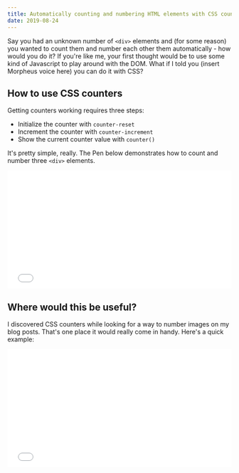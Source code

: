 ```yaml
---
title: Automatically counting and numbering HTML elements with CSS counters
date: 2019-08-24
---
```


Say you had an unknown number of `<div>` elements and (for some reason) you wanted to count them and number each other them automatically - how would you do it? If you're like me, your first thought would be to use some kind of Javascript to play around with the DOM. What if I told you (insert Morpheus voice here) you can do it with CSS?

## How to use CSS counters

Getting counters working requires three steps:

- Initialize the counter with `counter-reset`
- Increment the counter with `counter-increment`
- Show the current counter value with `counter()`

It's pretty simple, really. The Pen below demonstrates how to count and number three `<div>` elements.

<iframe height="265" style="width: 100%;" scrolling="no" title="Css counter demo" src="//codepen.io/wang0nya/embed/voRyaJ/?height=265&theme-id=dark&default-tab=css,result" frameborder="no" allowtransparency="true" allowfullscreen="true">
  See the Pen <a href='https://codepen.io/wang0nya/pen/voRyaJ/'>Css counter demo</a> by Kinyanjui Wangonya
  (<a href='https://codepen.io/wang0nya'>@wang0nya</a>) on <a href='https://codepen.io'>CodePen</a>.
</iframe>

## Where would this be useful?

I discovered CSS counters while looking for a way to number images on my blog posts. That's one place it would really come in handy. Here's a quick example:

<iframe height="265" style="width: 100%;" scrolling="no" title="Css counter figcaptions demo" src="//codepen.io/wang0nya/embed/LwdxZz/?height=265&theme-id=dark&default-tab=html,result" frameborder="no" allowtransparency="true" allowfullscreen="true">
  See the Pen <a href='https://codepen.io/wang0nya/pen/LwdxZz/'>Css counter figcaptions demo</a> by Kinyanjui Wangonya
  (<a href='https://codepen.io/wang0nya'>@wang0nya</a>) on <a href='https://codepen.io'>CodePen</a>.
</iframe>

